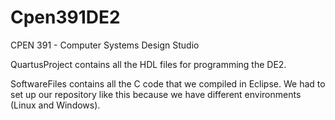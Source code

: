 # Cpen391DE2
CPEN 391 - Computer Systems Design Studio

QuartusProject contains all the HDL files for programming the DE2.

SoftwareFiles contains all the C code that we compiled in Eclipse. We had to set up our repository like this because we have different environments (Linux and Windows).
